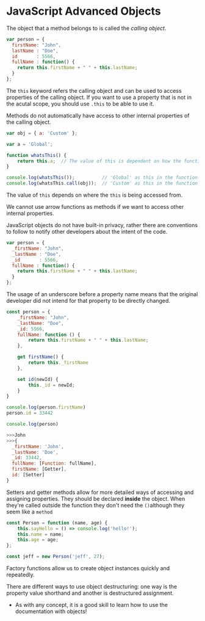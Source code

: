 # JavaScript Advanced Objects



The object that a method belongs to is called the _calling object_.



```javascript
var person = {
  firstName: "John",
  lastName : "Doe",
  id       : 5566,
  fullName : function() {
    return this.firstName + " " + this.lastName;
  }
};
```

The `this` keyword refers the calling object and can be used to access properties of the calling object. If you want to use a property that is not in the acutal scope, you should use `.this` to be able to use it.





Methods do not automatically have access to other internal properties of the calling object.



```javascript
var obj = { a: 'Custom' };

var a = 'Global';

function whatsThis() {
    return this.a;  // The value of this is dependent on how the function is called
}

console.log(whatsThis());          // 'Global' as this in the function isn't set, so it defaults to the global/window object
console.log(whatsThis.call(obj));  // 'Custom' as this in the function is set to obj
```

The value of `this` depends on where the `this` is being accessed from.

We cannot use arrow functions as methods if we want to access other internal properties.



JavaScript objects do not have built-in privacy, rather there are conventions to follow to notify other developers about the intent of the code.



```javascript
var person = {
  _firstName: "John",
  _lastName : "Doe",
  _id       : 5566,
  fullName : function() {
    return this.firstName + " " + this.lastName;
  }
};
```

The usage of an underscore before a property name means that the original developer did not intend for that property to be directly changed.



```javascript
const person = {
    _firstName: "John",
    _lastName: "Doe",
    _id: 5566,
    fullName: function () {
        return this.firstName + " " + this.lastName;
    },

    get firstName() {
        return this._firstName
    },

    set id(newId) {
        this._id = newId;
    }
}

console.log(person.firstName)
person.id = 33442

console.log(person)

>>>John
>>>{
  _firstName: 'John',
  _lastName: 'Doe',
  _id: 33442,
  fullName: [Function: fullName],
  firstName: [Getter],
  id: [Setter]
}
```

 Setters and getter methods allow for more detailed ways of accessing and assigning properties. They should be declared **inside** the object. When they're called outside the function they don't need the `()`although they seem like a `method`



```javascript
const Person = function (name, age) {
    this.sayHello = () => console.log('hello!');
    this.name = name;
    this.age = age;
};

const jeff = new Person('jeff', 27);
```

Factory functions allow us to create object instances quickly and repeatedly.





There are different ways to use object destructuring: one way is the property value shorthand and another is destructured assignment.

* As with any concept, it is a good skill to learn how to use the documentation with objects!

